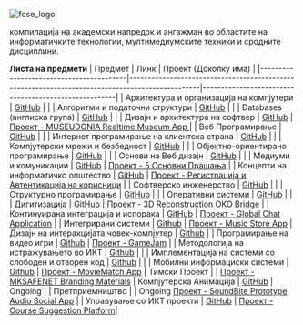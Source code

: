 ![fcse_logo](https://github.com/BeratAhmetaj/Museudonia/blob/main/Gif%20Animations/Logo_FINKI_UKIM_EN/Logo_FINKI_UKIM_EN_00000.png)

компилација на академски напредок и ангажман во областите на информатичките технологии, мултимедиумските техники и сродните дисциплини.

**Листа на предмети**
| Предмет                                  | Линк                                                                                            | Проект (Доколку има)                                               |
|-----------------------------------------|-------------------------------------------------------------------------------------------------|------------------------------------------------------|
| Архитектура и организација на компјутери | [GitHub](https://github.com/BeratAhmetaj/FINKI/tree/main/AOK%20-%20%D0%90%D1%80%D1%85%D0%B8%D1%82%D0%B5%D0%BA%D1%82%D1%83%D1%80%D0%B0%20%D0%B8%20%D0%BE%D1%80%D0%B3%D0%B0%D0%BD%D0%B8%D0%B7%D0%B0%D1%86%D0%B8%D1%98%D0%B0%20%D0%BD%D0%B0%20%D0%BA%D0%BE%D0%BC%D0%BF%D1%98%D1%83%D1%82%D0%B5%D1%80%D0%B8) |                                                      |
| Алгоритми и податочни структури         | [GitHub](https://github.com/BeratAhmetaj/FINKI/tree/main/APS%20-%20%D0%90%D0%BB%D0%B3%D0%BE%D1%80%D0%B8%D1%82%D0%BC%D0%B8%20%D0%B8%20%D0%BF%D0%BE%D0%B4%D0%B0%D1%82%D0%BE%D1%87%D0%BD%D0%B8%20%D1%81%D1%82%D1%80%D1%83%D0%BA%D1%82%D1%83%D1%80%D0%B8) |                                                      |
| Databases (англиска група)              | [GitHub](https://github.com/BeratAhmetaj/FINKI/tree/main/DB%20-%20Databases)                     |                                                      |
| Дизајн и архитектура на софтвер         | [GitHub](https://github.com/BeratAhmetaj/FINKI/tree/main/DIANS%20-%20Design%20%26%20Architecture%20of%20Software) | [Проект - MUSEUDONIA Realtime Museum App ](https://github.com/BeratAhmetaj/Museudonia-Realtime-Museum-App) |
| Веб Програмирање                        | [GitHub](https://github.com/BeratAhmetaj/FINKI/tree/main/VP%20-%20Web%20Proggraming)            |                                                      |
| Интернет програмирање на клиентска страна | [GitHub](https://github.com/BeratAhmetaj/FINKI/tree/main/IPNKS%20-%20%D0%98%D0%BD%D1%82%D0%B5%D1%80%D0%BD%D0%B5%D1%82%20%D0%BF%D1%80%D0%BE%D0%B3%D1%80%D0%B0%D0%BC%D0%B8%D1%80%D0%B0%D1%9A%D0%B5%20%D0%BD%D0%B0%20%D0%BA%D0%BB%D0%B8%D0%B5%D0%BD%D1%82%D1%81%D0%BA%D0%B0%20%D1%81%D1%82%D1%80%D0%B0%D0%BD%D0%B0) |                                                      |
| Компјутерски мрежи и безбедност         | [GitHub](https://github.com/BeratAhmetaj/FINKI/tree/main/KMB%20-%20%D0%9A%D0%BE%D0%BC%D0%BF%D1%98%D1%83%D1%82%D0%B5%D1%80%D1%81%D0%BA%D0%B8%20%D0%BC%D1%80%D0%B5%D0%B6%D0%B8%20%D0%B8%20%D0%B1%D0%B5%D0%B7%D0%B1%D0%B5%D0%B4%D0%BD%D0%BE%D1%81%D1%82) |                                                      |
| Објектно-ориентирано програмирање       | [GitHub](https://github.com/BeratAhmetaj/FINKI/tree/main/OOP%20-%20%D0%9E%D0%B1%D1%98%D0%B5%D0%BA%D1%82%D0%BD%D0%BE%20%D0%BE%D1%80%D0%B8%D0%B5%D0%BD%D1%82%D0%B8%D1%80%D0%B0%D0%BD%D0%BE%20%D0%BF%D1%80%D0%BE%D0%B3%D1%80%D0%B0%D0%BC%D0%B8%D1%80%D0%B0%D1%9A%D0%B5) |                                                      |
| Основи на Веб дизајн                    | [GitHub](https://github.com/BeratAhmetaj/FINKI/tree/main/ONVD%20-%20%D0%9E%D1%81%D0%BD%D0%BE%D0%B2%D0%B8%20%D0%BD%D0%B0%20%D0%B2%D0%B5%D0%B1%20%D0%B4%D0%B8%D0%B7%D0%B0%D1%98%D0%BD) |                                                      |
| Медиуми и комуникации                    | [GitHub](https://github.com/BeratAhmetaj/FINKI/tree/main/MIK%20-%20%D0%9C%D0%B5%D0%B4%D0%B8%D1%83%D0%BC%D0%B8%20%D0%B8%20%D0%9A%D0%BE%D0%BC%D1%83%D0%BD%D0%B8%D0%BA%D0%B0%D1%86%D0%B8%D0%B8) | [Проект - 5 Основни Прашања](https://youtu.be/R8_0LVn-pq8)             |
| Концепти на информатичко општество      | [GitHub](https://github.com/BeratAhmetaj/FINKI/tree/main/KNIO%20-%20%D0%9A%D0%BE%D0%BD%D1%86%D0%B5%D0%BF%D1%82%D0%B8%20%D0%BD%D0%B0%20%D0%B8%D0%BD%D1%84оратичко%20%D0%BE%D0%BF%D1%88%D1%82%D0%B5%D1%81%D1%82%D0%B2%D0%BE) | [Проект - Регистрација и Автентикација на корисници](https://youtu.be/IyZgn9l3WEQ)             |
| Софтверско инженерство                  | [GitHub](https://github.com/BeratAhmetaj/FINKI/tree/main/SI%20-%20Software%20Engineering)         |                                                      |
| Структурно програмирање                 | [GitHub](https://github.com/BeratAhmetaj/FINKI/tree/main/SP%20-%20%D0%A1%D1%82%D1%80%D1%83%D0%BA%D1%82%D1%83%D1%80%D0%BD%D0%BE%20%D0%BF%D1%80%D0%BE%D0%B3%D1%80%D0%B0%D0%BC%D0%B8%D1%80%D0%B0%D1%9A%D0%B5) |                                                      |
| Оперативни системи                      | [GitHub](https://github.com/BeratAhmetaj/FINKI/tree/main/OS%20-%20%D0%9E%D0%BF%D0%B5%D1%80%D0%B0%D1%82%D0%B8%D0%B2%D0%BD%D0%B8%20%D1%81%D0%B8%D1%81%D1%82%D0%B5%D0%BC%D0%B8) |                                                      |
| Дигитизација                            | [GitHub](https://github.com/BeratAhmetaj/FINKI/tree/main/D-%20%D0%94%D0%B8%D0%B3%D0%B8%D1%82%D0%B8%D0%B7%D0%B0%D1%86%D0%B8%D1%98%D0%B0)                        | [Проект - 3D Reconstruction OKO Bridge](https://github.com/BeratAhmetaj/3D-Reconstruction-OKO-Bridge) |
|  Континуирана интеграција и испорака                            | [GitHub](https://github.com/BeratAhmetaj/FINKI-Academic-Journey/tree/main/KIII%20-%20%D0%9A%D0%BE%D0%BD%D1%82%D0%B8%D0%BD%D1%83%D0%B8%D1%80%D0%B0%D0%BD%D0%B0%20%D0%B8%D0%BD%D1%82%D0%B5%D0%B3%D1%80%D0%B0%D1%86%D0%B8%D1%98%D0%B0%20%D0%B8%20%D0%B8%D1%81%D0%BF%D0%BE%D1%80%D0%B0%D0%BA%D0%B0/Labs)                        | [Проект - Global Chat Application](https://github.com/BeratAhmetaj/Global-Chat-App-KIII) |
| Интегрирани системи | [Github](https://github.com/BeratAhmetaj/FINKI-Academic-Journey/tree/main/IS%20-%20Integrated%20Systems) | [Проект - Music Store App](https://github.com/BeratAhmetaj/MusicApp)
| Дизајн на интеракцијата човек-компјутер | [Github](https://github.com/BeratAhmetaj/FINKI-Academic-Journey/tree/main/DNIC%20-%20Design%20of%20Interaction%20Human-Computer) | 
| Програмирање на видео игри | [Github](https://github.com/Berat02xz/FINKI-Academic-Journey/tree/main/PNVI%20-%20Video%20Game%20Programming) | [Проект - GameJam](https://github.com/vuevskiN/GameJam) |
| Методологија на истражувањето во ИКТ | [Github](https://github.com/Berat02xz/FINKI-Academic-Journey/tree/main/IMIKT%20-%20%D0%9C%D0%B5%D1%82%D0%BE%D0%B4%D0%BE%D0%BB%D0%BE%D0%B3%D0%B8%D1%98%D0%B0%20%D0%BD%D0%B0%20%D0%B8%D1%81%D1%82%D1%80%D0%B0%D0%B6%D1%83%D0%B2%D0%B0%D1%9A%D0%B5%D1%82%D0%BE%20%D0%B2%D0%BE%20%D0%98%D0%9A%D0%A2) |  |
| Имплементација на системи со слободен и отворен код | [Github](https://github.com/Berat02xz/FINKI-Academic-Journey/tree/main/INSSSIOK%20-%20%D0%98%D0%BC%D0%BF%D0%BB%D0%B5%D0%BC%D0%B5%D0%BD%D1%82%D0%B0%D1%86%D0%B8%D1%98%D0%B0%20%D0%BD%D0%B0%20%D1%81%D0%B8%D1%81%D1%82%D0%B5%D0%BC%D0%B8%20%D1%81%D0%BE%20%D1%81%D0%BB%D0%BE%D0%B1%D0%BE%D0%B4%D0%B5%D0%BD%20%D0%B8%20%D0%BE%D1%82%D0%B2%D0%BE%D1%80%D0%B5%D0%BD%20%D0%BA%D0%BE%D0%B4)  | |
| Мобилни информациски системи | [Github](https://github.com/Berat02xz/FINKI-Academic-Journey/tree/main/MIS%20-%20Mobile%20information%20systems/Lab_1) | [Проект - MovieMatch App](https://github.com/Berat02xz/FINKI-Academic-Journey/tree/main/MIS%20-%20Mobile%20Information%20System/Homework2)
| Тимски Проект | | [Проект - MKSAFENET Branding Materials](https://github.com/Berat02xz/FINKI-Academic-Journey/tree/main/TP%20-%20Team%20Project)
| Компјутерска Анимација | [GitHub](https://github.com/Berat02xz/FINKI-Academic-Journey/tree/main/KA%20-%20Computer%20Animation) | Ongoing |
| Претприемништво | | Ongoing [Проект - SoundBite Prototype Audio Social App](https://github.com/Berat02xz/FINKI-Academic-Journey/tree/main/P%20-%20%D0%9F%D1%80%D0%B5%D1%82%D0%BF%D1%80%D0%B8%D0%B5%D0%BC%D0%BD%D0%B8%D1%88%D1%82%D0%B2%D0%BE) |
| Управување со ИКТ проекти | [GitHub](https://github.com/Berat02xz/FINKI-Academic-Journey/tree/main/UIKTP%20-%20%D0%A3%D0%BF%D1%80%D0%B0%D0%B2%D0%B8%D0%B2%D0%B0%D1%9A%D0%B5%20%D1%81%D0%BE%20%D0%98%D0%9A%D0%A2%20%D0%BF%D1%80%D0%BE%D0%B5%D0%BA%D1%82%D0%B8) | [Проект - Course Suggestion Platform](https://github.com/georgibozhinoski/Course-Suggestion-App)|

